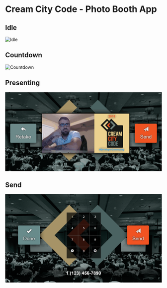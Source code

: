 # Cream City Code - Photo Booth App

## Idle

![Idle](images/idle.gif)

## Countdown

![Countdown](images/countdown.gif)

## Presenting

![Presenting](images/presenting.gif)

## Send

![Send](images/send.png)